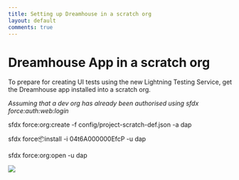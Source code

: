 ```yaml
---
title: Setting up Dreamhouse in a scratch org
layout: default
comments: true
---
```


# Dreamhouse App in a scratch org

To prepare for creating UI tests using the new Lightning Testing Service, get the Dreamhouse app installed into a scratch org.

_Assuming that a dev org has already been authorised using *sfdx force:auth:web:login*_

sfdx force:org:create -f config/project-scratch-def.json -a dap

sfdx force:package:install -i 04t6A000000EfcP  -u dap

sfdx force:org:open -u dap


<img src="{{ site.url }}/assets/gifs/dreamhouse-app-via-sfdx.gif" />
